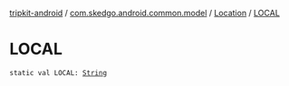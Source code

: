 [tripkit-android](../../index.md) / [com.skedgo.android.common.model](../index.md) / [Location](index.md) / [LOCAL](./-l-o-c-a-l.md)

# LOCAL

`static val LOCAL: `[`String`](https://kotlinlang.org/api/latest/jvm/stdlib/kotlin/-string/index.html)
